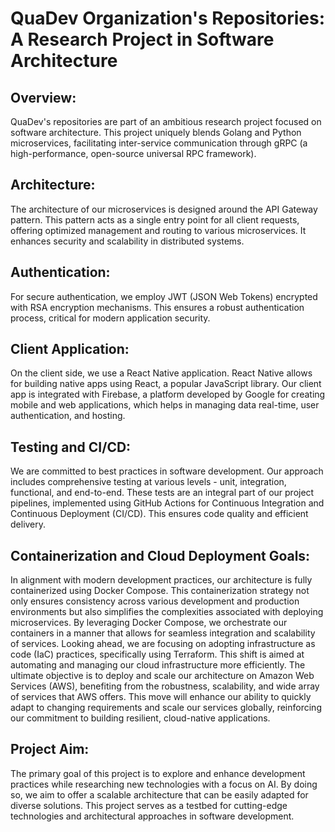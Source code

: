 # QuaDev Organization's Repositories: A Research Project in Software Architecture

## Overview:
QuaDev's repositories are part of an ambitious research project focused on software architecture. This project uniquely blends Golang and Python microservices, facilitating inter-service communication through gRPC (a high-performance, open-source universal RPC framework).

## Architecture:
The architecture of our microservices is designed around the API Gateway pattern. This pattern acts as a single entry point for all client requests, offering optimized management and routing to various microservices. It enhances security and scalability in distributed systems.

## Authentication:
For secure authentication, we employ JWT (JSON Web Tokens) encrypted with RSA encryption mechanisms. This ensures a robust authentication process, critical for modern application security.

## Client Application:
On the client side, we use a React Native application. React Native allows for building native apps using React, a popular JavaScript library. Our client app is integrated with Firebase, a platform developed by Google for creating mobile and web applications, which helps in managing data real-time, user authentication, and hosting.

## Testing and CI/CD:
We are committed to best practices in software development. Our approach includes comprehensive testing at various levels - unit, integration, functional, and end-to-end. These tests are an integral part of our project pipelines, implemented using GitHub Actions for Continuous Integration and Continuous Deployment (CI/CD). This ensures code quality and efficient delivery.

## Containerization and Cloud Deployment Goals:
In alignment with modern development practices, our architecture is fully containerized using Docker Compose. This containerization strategy not only ensures consistency across various development and production environments but also simplifies the complexities associated with deploying microservices. By leveraging Docker Compose, we orchestrate our containers in a manner that allows for seamless integration and scalability of services. Looking ahead, we are focusing on adopting infrastructure as code (IaC) practices, specifically using Terraform. This shift is aimed at automating and managing our cloud infrastructure more efficiently. The ultimate objective is to deploy and scale our architecture on Amazon Web Services (AWS), benefiting from the robustness, scalability, and wide array of services that AWS offers. This move will enhance our ability to quickly adapt to changing requirements and scale our services globally, reinforcing our commitment to building resilient, cloud-native applications.

## Project Aim:
The primary goal of this project is to explore and enhance development practices while researching new technologies with a focus on AI. By doing so, we aim to offer a scalable architecture that can be easily adapted for diverse solutions. This project serves as a testbed for cutting-edge technologies and architectural approaches in software development.
